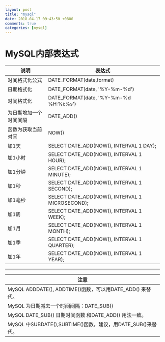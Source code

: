 ```yaml
---
layout: post
title: "mysql"
date: 2018-04-17 09:43:50 +0800
comments: true
categories: [mysql]
---
```



MySQL内部表达式
=======================================

| 说明                          | 表达式                                            |
| ----------------------------- | ------------------------------------------------- |
| 时间格式化公式                | DATE_FORMAT(date,format)                          |
| 日期格式化                    | DATE_FORMAT(date, '%Y-%m-%d')                     |
| 时间格式化                    | DATE_FORMAT(date, '%Y-%m-%d %H:%i:%s')            |
| 为日期增加一个时间间隔        | DATE_ADD()                                        |
| 函数为获取当前时间            | NOW()                                             |
| 加1天                         | SELECT DATE_ADD(NOW(), INTERVAL 1 DAY);           |
| 加1小时                       | SELECT DATE_ADD(NOW(), INTERVAL 1 HOUR);          |
| 加1分钟                       | SELECT DATE_ADD(NOW(), INTERVAL 1 MINUTE);        |
| 加1秒                         | SELECT DATE_ADD(NOW(), INTERVAL 1 SECOND);        |
| 加1毫秒                       | SELECT DATE_ADD(NOW(), INTERVAL 1 MICROSECOND);   |
| 加1周                         | SELECT DATE_ADD(NOW(), INTERVAL 1 WEEK);          |
| 加1月                         | SELECT DATE_ADD(NOW(), INTERVAL 1 MONTH);         |
| 加1季                         | SELECT DATE_ADD(NOW(), INTERVAL 1 QUARTER);       |
| 加1年                         | SELECT DATE_ADD(NOW(), INTERVAL 1 YEAR);          |

***

| 注意                                                        |
| ----------------------------------------------------------- |
|MySQL ADDDATE(), ADDTIME()函数，可以用DATE_ADD() 来替代。    |
|MySQL 为日期减去一个时间间隔：DATE_SUB()                     |
|MySQL DATE_SUB() 日期时间函数 和DATE_ADD() 用法一致。        |
|MySQL 中SUBDATE(),SUBTIME()函数，建议，用DATE_SUB()来替代。  |
